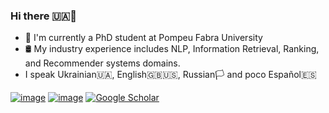 ### Hi there 🇺🇦👋

- 🔭 I'm currently a PhD student at Pompeu Fabra University
- 🛢 My industry experience includes NLP, Information Retrieval, Ranking, and Recommender systems domains.
- I speak Ukrainian🇺🇦, English🇬🇧🇺🇸, Russian🏳️ and poco Español🇪🇸


[![image](https://img.shields.io/badge/LinkedIn-0077B5?style=for-the-badge&logo=linkedin&logoColor=white)](https://www.linkedin.com/in/trokhymovych/)
[![image](https://img.shields.io/badge/GitHub-100000?style=for-the-badge&logo=github&logoColor=white)](https://github.com/trokhymovych)
[![Google Scholar](https://img.shields.io/badge/Google%20Scholar-4285F4?style=for-the-badge&logo=google-scholar&logoColor=white)](https://scholar.google.com/citations?user=RyptuYsAAAAJ&hl=en)
<!-- [![image](https://img.shields.io/badge/Medium-12100E?style=for-the-badge&logo=medium&logoColor=white)](https://medium.com/@trokhymovych) -->
